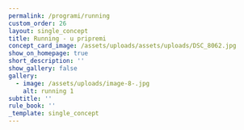 ```yaml
---
permalink: /programi/running
custom_order: 26
layout: single_concept
title: Running - u pripremi
concept_card_image: /assets/uploads/assets/uploads/DSC_8062.jpg
show_on_homepage: true
short_description: ''
show_gallery: false
gallery:
  - image: /assets/uploads/image-8-.jpg
    alt: running 1
subtitle: ''
rule_book: ''
_template: single_concept
---
```


